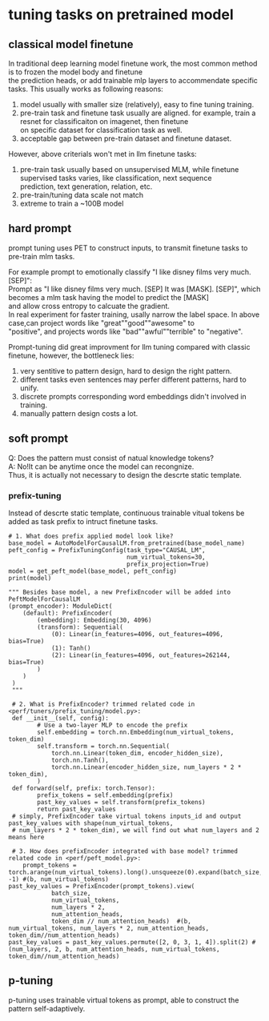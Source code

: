 # tuning tasks on pretrained model 

## classical model finetune
In traditional deep learning model finetune work, the most common method is to frozen the model body and finetune  
the prediction heads, or add trainable mlp layers to accommendate specific tasks. This usually works as following reasons:  
1) model usually with smaller size (relatively), easy to fine tuning training.  
2) pre-train task and finetune task usually are aligned. for example, train a resnet for classificaiton on imagenet, then finetune  
	on specific dataset for classification task as well.  
3) acceptable gap between pre-train dataset and finetune dataset.  

However, above criterials won't met in llm finetune tasks:   
1) pre-train task usually based on unsupervised MLM, while finetune supervised tasks varies, like classification, next sequence  
	prediction, text generation, relation, etc.  
2) pre-train/tuning data scale not match  
3) extreme to train a ~100B model  


## hard prompt
prompt tuning uses PET to construct inputs, to transmit finetune tasks to pre-train mlm tasks.  

For example prompt to emotionally classify "I like disney films very much. [SEP]":  
Prompt as "I like disney films very much. [SEP] It was [MASK]. [SEP]", which becomes a mlm task having the model to predict the [MASK]  
and allow cross entropy to calcuate the gradient.  
In real experiment for faster training, usally narrow the label space. In above case,can project words like "great""good""awesome" to  
"positive", and projects words like "bad""awful""terrible" to "negative".  

Prompt-tuning did great improvment for llm tuning compared with classic finetune, however, the bottleneck lies:  
1) very sentitive to pattern design, hard to design the right pattern.  
2) different tasks even sentences may perfer different patterns, hard to unify.  
3) discrete prompts corresponding word embeddings didn't involved in training.
4) manually pattern design costs a lot.

## soft prompt
Q: Does the pattern must consist of natual knowledge tokens?  
A: No!It can be anytime once the model can recongnize.  
Thus, it is actually not necessary to design the descrte static template.

### prefix-tuning
Instead of descrte static template, continuous trainable vitual tokens be added as task prefix to intruct finetune tasks.

    # 1. What does prefix applied model look like?
    base_model = AutoModelForCausalLM.from_pretrained(base_model_name)
    peft_config = PrefixTuningConfig(task_type="CAUSAL_LM", 
                                     num_virtual_tokens=30,
                                     prefix_projection=True)
    model = get_peft_model(base_model, peft_config)
    print(model)
    
    """ Besides base model, a new PrefixEncoder will be added into PeftModelForCausalLM
    (prompt_encoder): ModuleDict(
    	(default): PrefixEncoder(
      		(embedding): Embedding(30, 4096)
      		(transform): Sequential(
        		(0): Linear(in_features=4096, out_features=4096, bias=True)
        		(1): Tanh()
        		(2): Linear(in_features=4096, out_features=262144, bias=True)
      		)		
    	)
     )
     """

     # 2. What is PrefixEncoder? trimmed related code in <perf/tuners/prefix_tuning/model.py>:
     def __init__(self, config):
            # Use a two-layer MLP to encode the prefix
            self.embedding = torch.nn.Embedding(num_virtual_tokens, token_dim)
            self.transform = torch.nn.Sequential(
                torch.nn.Linear(token_dim, encoder_hidden_size),
                torch.nn.Tanh(),
                torch.nn.Linear(encoder_hidden_size, num_layers * 2 * token_dim),
            )
     def forward(self, prefix: torch.Tensor):
            prefix_tokens = self.embedding(prefix)
            past_key_values = self.transform(prefix_tokens)
     	    return past_key_values
     # simply, PrefixEncoder take virtual tokens inputs_id and output past_key_values with shape(num_virtual_tokens,
     # num_layers * 2 * token_dim), we will find out what num_layers and 2 means here 

     # 3. How does prefixEncoder integrated with base model? trimmed related code in <perf/peft_model.py>:
        prompt_tokens = torch.arange(num_virtual_tokens).long().unsqueeze(0).expand(batch_size, -1) #(b, num_virtual_tokens)
	past_key_values = PrefixEncoder(prompt_tokens).view(
                batch_size,
                num_virtual_tokens,
                num_layers * 2,
                num_attention_heads,
                token_dim // num_attention_heads)  #(b, num_virtual_tokens, num_layers * 2, num_attention_heads, token_dim//num_attention_heads)
	past_key_values = past_key_values.permute([2, 0, 3, 1, 4]).split(2) #(num_layers, 2, b, num_attention_heads, num_virtual_tokens, token_dim//num_attention_heads)
 
        

	

## p-tuning


p-tuning uses trainable virtual tokens as prompt, able to construct the pattern self-adaptively.




   
